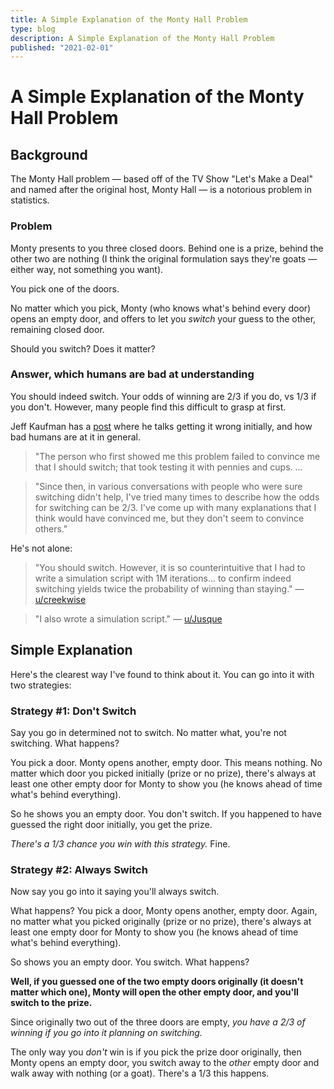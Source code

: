 ```yaml
---
title: A Simple Explanation of the Monty Hall Problem
type: blog
description: A Simple Explanation of the Monty Hall Problem
published: "2021-02-01"
---
```


# A Simple Explanation of the Monty Hall Problem
## Background
The Monty Hall problem — based off of the TV Show "Let's Make a Deal" and named
after the original host, Monty Hall — is a notorious problem in statistics.

### Problem
Monty presents to you three closed doors. Behind one is a prize, behind the
other two are nothing (I think the original formulation says they're goats
— either way, not something you want).

You pick one of the doors.

No matter which you pick, Monty (who knows what's behind every door) opens an
empty door, and offers to let you *switch* your guess to the other, remaining
closed door.

Should you switch? Does it matter?

### Answer, which humans are bad at understanding
You should indeed switch. Your odds of winning are 2/3 if you do, vs 1/3 if
you don't. However, many people find this difficult to grasp at first.

Jeff Kaufman has a [post](https://www.jefftk.com/p/three-doors-problem) where
he talks getting it wrong initially, and how bad humans are at it in general.

> "The person who first showed me this problem failed to convince me that
  I should switch; that took testing it with pennies and cups.  ...

> "Since then, in various conversations with people who were sure switching
  didn't help, I've tried many times to describe how the odds for switching
  can be 2/3. I've come up with many explanations that I think would have
  convinced me, but they don't seem to convince others."

He's not alone:

> "You should switch. However, it is so counterintuitive that I had to write
  a simulation script with 1M iterations... to confirm indeed switching yields
  twice the probability of winning than staying." — [u/creekwise](https://www.reddit.com/r/Bayes/comments/ku100i/the_monty_hall_problem/giqkvd0/?utm_source=reddit&utm_medium=web2x&context=3)

> "I also wrote a simulation script." — [u/Jusque](https://www.reddit.com/r/Bayes/comments/ku100i/the_monty_hall_problem/giqwl50/?utm_source=reddit&utm_medium=web2x&context=3)

## Simple Explanation
Here's the clearest way I've found to think about it. You can go into it with
two strategies:

### Strategy #1: Don't Switch
Say you go in determined not to switch. No matter what, you're not switching.
What happens?

You pick a door. Monty opens another, empty door. This means nothing. No
matter which door you picked initially (prize or no prize), there's always at
least one other empty door for Monty to show you (he knows ahead of time
what's behind everything).

So he shows you an empty door. You don't switch. If you happened to have
guessed the right door initially, you get the prize. 

*There's a 1/3 chance you win with this strategy.* Fine.

### Strategy #2: Always Switch
Now say you go into it saying you'll always switch.

What happens? You pick a door, Monty opens another, empty door. Again, no
matter what you picked originally (prize or no prize), there's always at least
one empty door for Monty to show you (he knows ahead of time what's behind
everything).

So shows you an empty door. You switch. What happens?

**Well, if you guessed one of the two empty doors originally (it doesn't matter
which one), Monty will open the other empty door, and you'll switch to the
prize.**

Since originally two out of the three doors are empty, *you have a 2/3 of
winning if you go into it planning on switching.*

The only way you *don't* win is if you pick the prize door originally, then
Monty opens an empty door, you switch away to the *other* empty door and walk
away with nothing (or a goat).  There's a 1/3 this happens.
